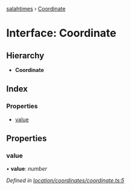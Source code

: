 [salahtimes](../README.md) › [Coordinate](coordinate.md)

# Interface: Coordinate

## Hierarchy

* **Coordinate**

## Index

### Properties

* [value](coordinate.md#value)

## Properties

###  value

• **value**: *number*

*Defined in [location/coordinates/coordinate.ts:5](https://github.com/doniseferi/salahtimes/blob/e419fc1/src/location/coordinates/coordinate.ts#L5)*

